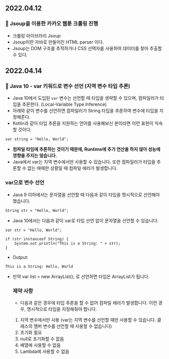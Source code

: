 ## 2022.04.12

### :pushpin: Jsoup을 이용한 카카오 웹툰 크롤링 진행
- 크롤링 라이브러리 Jsoup
- Jsoup이란 자바로 만들어진 HTML parser 이다.
- Jsoup는 DOM 구조를 추적하거나 CSS 선택자를 사용하여 데이터를 찾아 추출할 수 있다.


## 2022.04.14

### :pushpin: Java 10 - var 키워드로 변수 선언 (지역 변수 타입 추론)
- Java 10에서 도입된 `var` 변수는 선언할 때 타입을 생략할 수 있으며, 컴파일러가 타입을 추론한다. (Local-Variable Type Inference)
- 아래와 같이 변수를 선언하면 컴파일러가 String 타입을 추론하여 변수에 타입을 지정해준다. 
- Kotlin과 같이 타입 추론을 지원하는 언어를 사용해보신 분이라면 이런 표현이 익숙할 것이다.
```
var string = "Hello, World";
```
- **컴파일 타임에 추론하는 것이기 때문에, Runtime에 추가 연산을 하지 않아 성능에 영향을 주지는 않습니다.**
- Java에서 var는 지역 변수에서만 사용할 수 있습니다. 또한 컴파일러가 타입을 추론할 수 없는 애매한 상황일 때 컴파일 에러가 발생합니다.

### var으로 변수 선언
- Java 9 이하에서는 문자열을 선언할 때 다음과 같이 타입을 명시적으로 선언해야 했습니다.
```
String str = "Hello, World";
```
- Java 10에서는 다음과 같이 var로 타입 선언 없이 문자열을 선언할 수 있습니다.
```
var str = "Hello, World";

if (str instanceof String) {
    System.out.println("This is a String: " + str);
}
```

- Output:
```
This is a String: Hello, World
```
- 만약 var list = new ArrayList(); 로 선언하면 타입은 ArrayList<Object>가 됩니다.

### 제약 사항
- 다음과 같은 경우에 타입 추론을 할 수 없어 컴파일 에러가 발생합니다. 이런 경우, 명시적으로 타입을 지정해줘야 합니다.
1. 지역 변수에서만 사용 (var는 지역 변수를 선언할 때만 사용할 수 있습니다. 클래스의 멤버 변수를 선언할 때 사용할 수 없습니다)
2. 초기화 필요
3. null로 초기화할 수 없음
4. 배열에 사용할 수 없음
5. Lambda에 사용할 수 없음